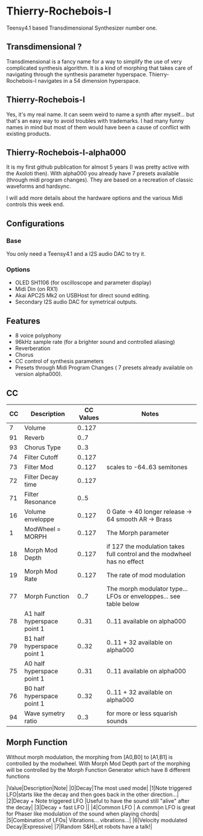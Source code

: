 # Thierry-Rochebois-I
Teensy4.1 based Transdimensional Synthesizer number one.

## Transdimensional ?
Transdimensional is a fancy name for a way to simplify the use of very complicated synthesis algorithm.
It is a kind of morphing that takes care of navigating through the synthesis parameter hyperspace.
Thierry-Rochebois-I navigates in a 54 dimension hyperspace.

## Thierry-Rochebois-I
Yes, it's my real name. It can seem weird to name a synth after myself... but that's an easy way to avoid
troubles with trademarks. I had many funny names in mind but most of them would have been a cause of conflict
with existing products.

## Thierry-Rochebois-I-alpha000
It is my first github publication for almost 5 years (I was pretty active with the Axoloti then).
With alpha000 you already have 7 presets available (through midi program changes). 
They are based on a recreation of classic waveforms and hardsync.

I will add more details about the hardware options and the various Midi controls this week end.

## Configurations
### Base
You only need a Teensy4.1 and a I2S audio DAC to try it.
### Options
- OLED SH1106 (for oscilloscope and parameter display) 
- Midi Din (on RX1)
- Akai APC25 Mk2 on USBHost for direct sound editing.
- Secondary I2S audio DAC for symetrical outputs.

## Features

- 8 voice polyphony
- 96kHz sample rate (for a brighter sound and controlled aliasing)
- Reverberation
- Chorus
- CC control of synthesis parameters
- Presets through Midi Program Changes ( 7 presets already available on version alpha000).

## CC

| CC |    Description   | CC Values | Notes                    |
|----|------------------|-----------|--------------------------|
|   7|Volume            |  0..127   |                          |
|  91|Reverb            |  0..7     |                          |
|  93|Chorus Type       |  0..3     |                          |
|  74|Filter Cutoff     |  0..127   |                          |
|  73|Filter Mod        |  0..127   | scales to -64..63 semitones |
|  72|Filter Decay time |  0..127   |                          |
|  71|Filter Resonance  |  0..5     |                          |
|  16|Volume enveloppe  |  0..127   | 0 Gate -> 40 longer release -> 64 smooth AR -> Brass |
|   1|ModWheel = MORPH  |  0..127   | The Morph parameter      |
|  18|Morph Mod Depth   |  0..127   | if 127 the modulation takes full control and the modwheel has no effect|
|  19|Morph Mod Rate    |  0..127   | The rate of mod modulation |
|  77|Morph Function    |  0..7     | The morph modulator type... LFOs or enveloppes... see table below |
|  78|A1 half hyperspace point 1 |  0..31    | 0..11 available on alpha000 |
|  79|B1 half hyperspace point 1 |  0..32    | 0..11 + 32 available on alpha000 |
|  75|A0 half hyperspace point 1 |  0..31    | 0..11 available on alpha000 |
|  76|B0 half hyperspace point 1 |  0..32    | 0..11 + 32 available on alpha000 |
|  94|Wave symetry ratio | 0..3 | for more or less squarish sounds |

## Morph Function
Without morph modulation, the morphing from [A0,B0] to [A1,B1] is controlled by the modwheel.
With Morph Mod Depth part of the morphing will be controlled by the Morph Function Generator which have 8 different functions

|Value|Description|Note|
|0|Decay|The most used mode|
|1|Note triggered LFO|starts like the decay and then goes back in the other direction...|
|2|Decay + Note triggered LFO |Useful to have the sound still "alive" after the decay|
|3|Decay + fast LFO ||
|4|Common LFO | A common LFO is great for Phaser like modulation of the sound when playing chords|
|5|Combination of LFOs| Vibrations... vibrations...|
|6|Velocity modulated Decay|Expressive|
|7|Random S&H|Let robots have a talk!|


